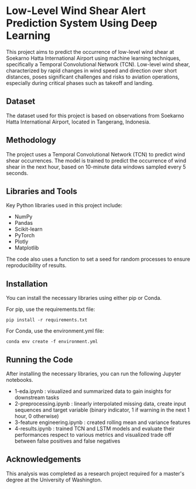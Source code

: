 # Low-Level Wind Shear Alert Prediction System Using Deep Learning

This project aims to predict the occurrence of low-level wind shear at Soekarno Hatta International Airport using machine learning techniques, specifically a Temporal Convolutional Network (TCN). Low-level wind shear, characterized by rapid changes in wind speed and direction over short distances, poses significant challenges and risks to aviation operations, especially during critical phases such as takeoff and landing.

## Dataset

The dataset used for this project is based on observations from Soekarno Hatta International Airport, located in Tangerang, Indonesia.

## Methodology

The project uses a Temporal Convolutional Network (TCN) to predict wind shear occurrences. The model is trained to predict the occurrence of wind shear in the next hour, based on 10-minute data windows sampled every 5 seconds.

## Libraries and Tools

Key Python libraries used in this project include:
- NumPy
- Pandas
- Scikit-learn
- PyTorch
- Plotly
- Matplotlib

The code also uses a function to set a seed for random processes to ensure reproducibility of results.

## Installation

You can install the necessary libraries using either pip or Conda.

For pip, use the requirements.txt file:
```
pip install -r requirements.txt
```



For Conda, use the environment.yml file:
```
conda env create -f environment.yml
```


## Running the Code

After installing the necessary libraries, you can run the following Jupyter notebooks.

* 1-eda.ipynb : visualized and summarized data to gain insights for downstream tasks
* 2-preprocessing.ipynb : linearly interpolated missing data, create input sequences and target variable (binary indicator, 1 if warning in the next 1 hour, 0 otherwise)
* 3-feature engineering.ipynb : created rolling mean and variance features
* 4-results.ipynb : trained TCN and LSTM models and evaluate their performances respect to various metrics and visualized trade off between false positives and false negatives

## Acknowledgements

This analysis was completed as a research project required for a master's degree at the University of Washington.
